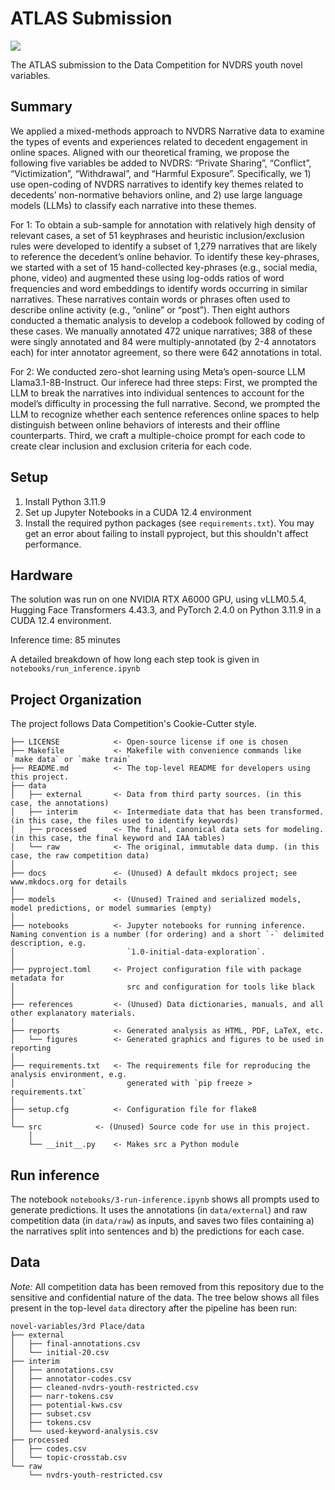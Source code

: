 # ATLAS Submission

<a target="_blank" href="https://cookiecutter-data-science.drivendata.org/"> <img src="https://img.shields.io/badge/CCDS-Project%20template-328F97?logo=cookiecutter"/> </a>

The ATLAS submission to the Data Competition for NVDRS youth novel variables.

## Summary

We applied a mixed-methods approach to NVDRS Narrative data to examine the types of events and experiences related to decedent engagement in online spaces. Aligned with our theoretical framing, we propose the following five variables be added to NVDRS: “Private Sharing”, “Conflict”, “Victimization”, “Withdrawal”, and “Harmful Exposure”. Specifically, we 1) use open-coding of NVDRS narratives to identify key themes related to decedents’ non-normative behaviors online, and 2) use large language models (LLMs) to classify each narrative into these themes.

For 1: To obtain a sub-sample for annotation with relatively high density of relevant cases, a set of 51 keyphrases and heuristic inclusion/exclusion rules were developed to identify a subset of 1,279 narratives that are likely to reference the decedent’s online behavior. To identify these key-phrases, we started with a set of 15 hand-collected key-phrases (e.g., social media, phone, video) and augmented these using log-odds ratios of word frequencies and word embeddings to identify words occurring in similar narratives. These narratives contain words or phrases often used to describe online activity (e.g., “online” or “post”). Then eight authors conducted a thematic analysis to develop a codebook followed by coding of these cases. We manually annotated 472 unique narratives; 388 of these were singly annotated and 84 were multiply-annotated (by 2-4 annotators each) for inter annotator agreement, so there were 642 annotations in total.

For 2: We conducted zero-shot learning using Meta’s open-source LLM Llama3.1-8B-Instruct. Our inferece had three steps: First, we prompted the LLM to break the narratives into individual sentences to account for the model’s difficulty in processing the full narrative. Second, we prompted the LLM to recognize whether each sentence references online spaces to help distinguish between online behaviors of interests and their offline counterparts. Third, we craft a multiple-choice prompt for each code to create clear inclusion and exclusion criteria for each code.

## Setup

1.  Install Python 3.11.9
2.  Set up Jupyter Notebooks in a CUDA 12.4 environment
3.  Install the required python packages (see `requirements.txt`). You may get an error about failing to install pyproject, but this shouldn't affect performance.

## Hardware

The solution was run on one NVIDIA RTX A6000 GPU, using vLLM0.5.4, Hugging Face Transformers 4.43.3, and PyTorch 2.4.0 on Python 3.11.9 in a CUDA 12.4 environment.

Inference time: 85 minutes

A detailed breakdown of how long each step took is given in `notebooks/run_inference.ipynb`

## Project Organization

The project follows Data Competition's Cookie-Cutter style.

```         
├── LICENSE            <- Open-source license if one is chosen
├── Makefile           <- Makefile with convenience commands like `make data` or `make train`
├── README.md          <- The top-level README for developers using this project.
├── data
│   ├── external       <- Data from third party sources. (in this case, the annotations)
│   ├── interim        <- Intermediate data that has been transformed. (in this case, the files used to identify keywords)
│   ├── processed      <- The final, canonical data sets for modeling. (in this case, the final keyword and IAA tables)
│   └── raw            <- The original, immutable data dump. (in this case, the raw competition data)
│
├── docs               <- (Unused) A default mkdocs project; see www.mkdocs.org for details
│
├── models             <- (Unused) Trained and serialized models, model predictions, or model summaries (empty)
│
├── notebooks          <- Jupyter notebooks for running inference. Naming convention is a number (for ordering) and a short `-` delimited description, e.g.
│                         `1.0-initial-data-exploration`.
│
├── pyproject.toml     <- Project configuration file with package metadata for 
│                         src and configuration for tools like black
│
├── references         <- (Unused) Data dictionaries, manuals, and all other explanatory materials.
│
├── reports            <- Generated analysis as HTML, PDF, LaTeX, etc.
│   └── figures        <- Generated graphics and figures to be used in reporting
│
├── requirements.txt   <- The requirements file for reproducing the analysis environment, e.g.
│                         generated with `pip freeze > requirements.txt`
│
├── setup.cfg          <- Configuration file for flake8
│
└── src            <- (Unused) Source code for use in this project.
    │
    └── __init__.py    <- Makes src a Python module
```

## Run inference
The notebook `notebooks/3-run-inference.ipynb` shows all prompts used to generate predictions. It uses the annotations (in `data/external`) and raw competition data (in `data/raw`) as inputs, and saves two files containing a) the narratives split into sentences and b) the predictions for each case. 

## Data

*Note:* All competition data has been removed from this repository due to the sensitive and confidential nature of the data. The tree below shows all files present in the top-level `data` directory after the pipeline has been run:

```
novel-variables/3rd Place/data
├── external
│   ├── final-annotations.csv
│   └── initial-20.csv
├── interim
│   ├── annotations.csv
│   ├── annotator-codes.csv
│   ├── cleaned-nvdrs-youth-restricted.csv
│   ├── narr-tokens.csv
│   ├── potential-kws.csv
│   ├── subset.csv
│   ├── tokens.csv
│   └── used-keyword-analysis.csv
├── processed
│   ├── codes.csv
│   └── topic-crosstab.csv
└── raw
    └── nvdrs-youth-restricted.csv
```
